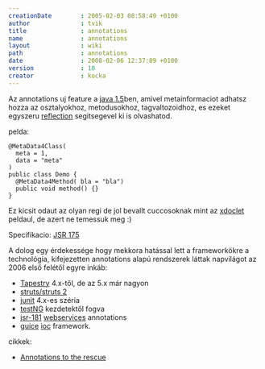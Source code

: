 ```yaml
---
creationDate        : 2005-02-03 08:58:49 +0100 
author              : tvik 
title               : annotations 
name                : annotations 
layout              : wiki 
path                : annotations 
date                : 2008-02-06 12:37:09 +0100 
version             : 10 
creator             : kocka 
---
```

Az annotations uj feature a [java 1.5](java%201.5.html)ben, amivel metainformaciot adhatsz hozza az osztalyokhoz, metodusokhoz, tagvaltozoidhoz, es ezeket egyszeru [reflection](reflection.html) segitsegevel ki is olvashatod.

pelda:
```
@MetaData4Class(
  meta = 1,
  data = "meta"
)
public class Demo {
  @MetaData4Method( bla = "bla")
  public void method() {}
}

```

Ez kicsit odaut az olyan regi de jol bevallt cuccosoknak mint az [xdoclet](XDoclet.html) peldaul, de azert ne temessuk meg :)

Specifikacio: [JSR 175](http://www.jcp.org/en/jsr/detail?id=175)

A dolog egy érdekessége hogy mekkora hatással lett a frameworkökre a technológia, kifejezetten annotations alapú rendszerek láttak napvilágot az 2006 első felétől egyre inkáb:

*   [Tapestry](tapestry.html) 4.x-től, de az 5.x már nagyon
*   [struts/struts 2](struts/struts%202.html)
*   [junit](junit.html) 4.x-es széria
*   [testNG](testng.html) kezdetektől fogva
*   [jsr-181](jsr-181.html) [webservices](WebServices.html) annotations
*   [guice](guice.html) [ioc](ioc.html) framework.

cikkek:

*   [ Annotations to the rescue](http://www.javaworld.com/javaworld/jw-08-2005/jw-0801-annotations_p.html)


